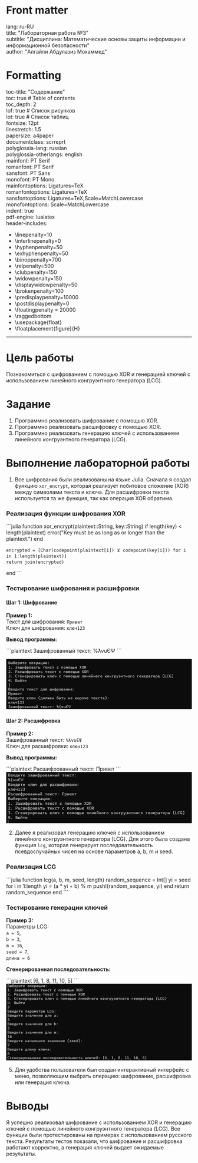 
# Front matter
lang: ru-RU  
title: "Лабораторная работа №3"  
subtitle: "Дисциплина: Математические основы защиты информации и информационной безопасности"  
author: "Алгайли Абдулазиз Мохаммед"

# Formatting
toc-title: "Содержание"  
toc: true  # Table of contents  
toc_depth: 2  
lof: true  # Список рисунков  
lot: true  # Список таблиц  
fontsize: 12pt  
linestretch: 1.5  
papersize: a4paper  
documentclass: scrreprt  
polyglossia-lang: russian  
polyglossia-otherlangs: english  
mainfont: PT Serif  
romanfont: PT Serif  
sansfont: PT Sans  
monofont: PT Mono  
mainfontoptions: Ligatures=TeX  
romanfontoptions: Ligatures=TeX  
sansfontoptions: Ligatures=TeX,Scale=MatchLowercase  
monofontoptions: Scale=MatchLowercase  
indent: true  
pdf-engine: lualatex  
header-includes:
  - \linepenalty=10
  - \interlinepenalty=0
  - \hyphenpenalty=50
  - \exhyphenpenalty=50
  - \binoppenalty=700
  - \relpenalty=500
  - \clubpenalty=150
  - \widowpenalty=150
  - \displaywidowpenalty=50
  - \brokenpenalty=100
  - \predisplaypenalty=10000
  - \postdisplaypenalty=0
  - \floatingpenalty = 20000
  - \raggedbottom
  - \usepackage{float}
  - \floatplacement{figure}{H}

---

# Цель работы

Познакомиться с шифрованием с помощью XOR и генерацией ключей с использованием линейного конгруэнтного генератора (LCG).

# Задание

1. Программно реализовать шифрование с помощью XOR.
2. Программно реализовать расшифровку с помощью XOR.
3. Программно реализовать генерацию ключей с использованием линейного конгруэнтного генератора (LCG).

# Выполнение лабораторной работы

1) Все шифрования были реализованы на языке Julia. Сначала я создал функцию `xor_encrypt`, которая реализует побитовое сложение (XOR) между символами текста и ключа. Для расшифровки текста используется та же функция, так как операция XOR обратима.

### Реализация функции шифрования XOR

\`\`\`julia
function xor_encrypt(plaintext::String, key::String)
    if length(key) < length(plaintext)
        error("Key must be as long as or longer than the plaintext.")
    end

    encrypted = [Char(codepoint(plaintext[i]) ⊻ codepoint(key[i])) for i in 1:length(plaintext)]
    return join(encrypted)
end
\`\`\`

### Тестирование шифрования и расшифровки

#### Шаг 1: Шифрование

**Пример 1:**  
Текст для шифрования: `Привет`  
Ключ для шифрования: `ключ123`

**Вывод программы:**

\`\`\`plaintext
Зашифрованный текст: %ƛvuЄΨ
\`\`\`

![Результат генерации ключей LCG](image/imj00.png)

#### Шаг 2: Расшифровка

**Пример 2:**  
Зашифрованный текст: `%ƛvuЄΨ`  
Ключ для расшифровки: `ключ123`

**Вывод программы:**

\`\`\`plaintext
Расшифрованный текст: Привет
\`\`\`
![Результат генерации ключей LCG](image/imj01.png)

2) Далее я реализовал генерацию ключей с использованием линейного конгруэнтного генератора (LCG). Для этого была создана функция `lcg`, которая генерирует последовательность псевдослучайных чисел на основе параметров a, b, m и seed.

### Реализация LCG

\`\`\`julia
function lcg(a, b, m, seed, length)
    random_sequence = Int[]
    yi = seed
    for i in 1:length
        yi = (a * yi + b) % m
        push!(random_sequence, yi)
    end
    return random_sequence
end
\`\`\`

### Тестирование генерации ключей

**Пример 3:**  
Параметры LCG:  
`a = 5`,  
`b = 3`,  
`m = 16`,  
`seed = 7`,  
`длина = 6`

**Сгенерированная последовательность:**

\`\`\`plaintext
[6, 1, 8, 11, 10, 5]
\`\`\`
![Результат генерации ключей LCG](image/imj02.png)

5) Для удобства пользователя был создан интерактивный интерфейс с меню, позволяющим выбрать операцию: шифрование, расшифровка или генерация ключа.

# Выводы

Я успешно реализовал шифрование с использованием XOR и генерацию ключей с помощью линейного конгруэнтного генератора (LCG). Все функции были протестированы на примерах с использованием русского текста. Результаты тестов показали, что шифрование и расшифровка работают корректно, а генерация ключей выдает ожидаемые результаты.
